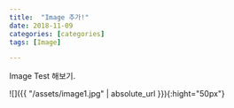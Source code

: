 ```yaml
---
title:  "Image 추가!"
date: 2018-11-09
categories: [categories]
tags: [Image]

---
```


Image Test 해보기.

![]({{ "/assets/image1.jpg" | absolute_url }}){:hight="50px"}

